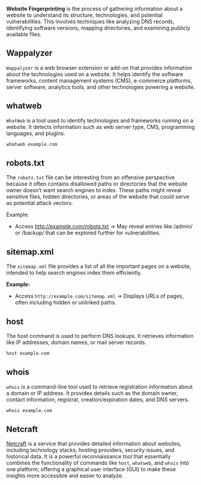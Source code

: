 **Website Fingerprinting** is the process of gathering information about a website to understand its structure, technologies, and potential vulnerabilities. This involves techniques like analyzing DNS records, identifying software versions, mapping directories, and examining publicly available files.

## Wappalyzer
`Wappalyzer` is a web browser extension or add-on that provides information about the technologies used on a website. It helps identify the software frameworks, content management systems (CMS), e-commerce platforms, server software, analytics tools, and other technologies powering a website.

## whatweb
`WhatWeb` is a tool used to identify technologies and frameworks running on a website. It detects information such as web server type, CMS, programming languages, and plugins.

```bash
whatweb example.com
```


## robots.txt
The `robots.txt` file can be interesting from an offensive perspective because it often contains disallowed paths or directories that the website owner doesn’t want search engines to index. These paths might reveal sensitive files, hidden directories, or areas of the website that could serve as potential attack vectors.

Example:

- Access http://example.com/robots.txt → May reveal entries like /admin/ or /backup/ that can be explored further for vulnerabilities.

## sitemap.xml
The `sitemap.xml` file provides a list of all the important pages on a website, intended to help search engines index them efficiently.

**Example:**

- Access `http://example.com/sitemap.xml` → Displays URLs of pages, often including hidden or unlinked paths.

## host 
The host command is used to perform DNS lookups. It retrieves information like IP addresses, domain names, or mail server records.

```bash
host example.com
```

## whois
`whois` is a command-line tool used to retrieve registration information about a domain or IP address. It provides details such as the domain owner, contact information, registrar, creation/expiration dates, and DNS servers.

```bash
whois example.com
```


## Netcraft
[Netcraft](https://www.netcraft.com/) is a service that provides detailed information about websites, including technology stacks, hosting providers, security issues, and historical data. It is a powerful reconnaissance tool that essentially combines the functionality of commands like `host`, `whatweb`, and `whois` into one platform, offering a graphical user interface (GUI) to make these insights more accessible and easier to analyze.

